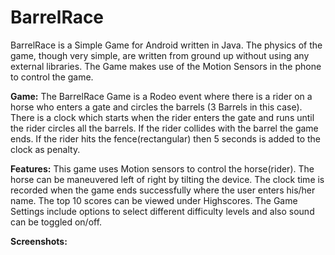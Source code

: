 BarrelRace
==========
BarrelRace is a Simple Game for Android written in Java. The physics of the game, though very simple, are written from ground up without using any external libraries. The Game makes use of the Motion Sensors in the phone to control the game.

**Game:**
The BarrelRace Game is a Rodeo event where there is a rider on a horse who enters a gate and circles the barrels (3 Barrels in this case). There is a clock which starts when the rider enters the gate and runs until the rider circles all the barrels. If the rider collides with the barrel the game ends. If the rider hits the fence(rectangular) then 5 seconds is added to the clock as penalty.

**Features:**
This game uses Motion sensors to control the horse(rider). The horse can be maneuvered left of right by tilting the device. The clock time is recorded when the game ends successfully where the user enters his/her name. The top 10 scores can be viewed under Highscores. The Game Settings include options to select different difficulty levels and also sound can be toggled on/off.

**Screenshots:**
